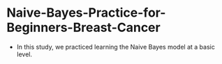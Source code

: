 # Naive-Bayes-Practice-for-Beginners-Breast-Cancer

- In this study, we practiced learning the Naive Bayes model at a basic level.
